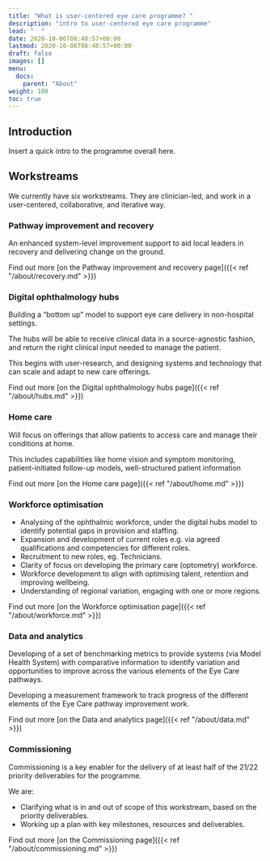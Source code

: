 ```yaml
---
title: "What is user-centered eye care programme? "
description: "intro to user-centered eye care programme"
lead: "  "
date: 2020-10-06T08:48:57+00:00
lastmod: 2020-10-06T08:48:57+00:00
draft: false
images: []
menu:
  docs:
    parent: "About"
weight: 100
toc: true
---
```


## Introduction

Insert a quick intro to the programme overall here.

## Workstreams

We currently have six workstreams. They are clinician-led, and work in a user-centered, collaborative, and iterative way.


### Pathway improvement and recovery

An enhanced system-level improvement support to aid local leaders in recovery and delivering change on the ground.

Find out more [on the Pathway improvement and recovery page]({{< ref "/about/recovery.md" >}})




### Digital ophthalmology hubs

Building a “bottom up” model to support eye care delivery in non-hospital settings.

The hubs will be able to receive clinical data in a source-agnostic fashion, and return
the right clinical input needed to manage the patient.

This begins with user-research, and designing systems and technology that can
scale and adapt to new care offerings.

Find out more [on the Digital ophthalmology hubs page]({{< ref "/about/hubs.md" >}})


### Home care

Will focus on offerings that allow patients to access care and manage their
conditions at home.

This includes capabilities like home vision and symptom monitoring,
patient-initiated follow-up models, well-structured patient information

Find out more [on the Home care page]({{< ref "/about/home.md" >}})


### Workforce optimisation

* Analysing of the ophthalmic workforce, under the digital hubs model to identify potential
gaps in provision and staffing.
* Expansion and development of current roles e.g. via agreed qualifications and
competencies for different roles.
* Recruitment to new roles, eg. Technicians.
* Clarity of focus on developing the primary care (optometry) workforce.
* Workforce development to align with optimising talent, retention and improving wellbeing.
* Understanding of regional variation, engaging with one or more regions.

Find out more [on the Workforce optimisation page]({{< ref "/about/workforce.md" >}})


### Data and analytics

Developing of a set of benchmarking metrics to provide systems (via Model Health
System) with comparative information to identify variation and opportunities to
improve across the various elements of the Eye Care pathways.

Developing a measurement framework to track progress of the different elements of
the Eye Care pathway improvement work.

Find out more [on the Data and analytics page]({{< ref "/about/data.md" >}})


### Commissioning

Commissioning is a key enabler for the delivery of at least half of the 21/22
priority deliverables for the programme.

We are:
* Clarifying what is in and out of scope of this workstream, based on the
priority deliverables.
* Working up a plan with key milestones, resources and deliverables.

Find out more [on the Commissioning page]({{< ref "/about/commissioning.md" >}})
